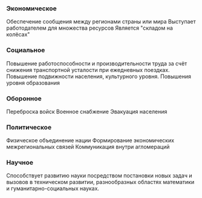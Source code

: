 ### Экономическое
Обеспечение сообщения между регионами страны или мира
Выступает работодателем для множества ресурсов
Является "складом на колёсах"
### Социальное
Повышение работоспособности и производительности труда за счёт снижения транспортной усталости при ежедневных поездках.
Повышение подвижности населения, культурного уровня.
Повышения уровня образования
### Оборонное
Переброска войск
Военное снабжение
Эвакуация населения
### Политическое
Физическое объединение нации
Формирование экономических межрегиональных связей
Коммуникация внутри агломераций
### Научное
Способствует развитию науки посредством постановки новых задач и вызовов в техническом развитии, разнообразных областях математики и гуманитарно-социальных науках.